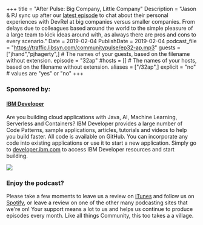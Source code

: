 +++
title = "After Pulse: Big Company, Little Company"
Description = "Jason & PJ sync up after our [latest episode](http://communitypulse.io/32-bigco-littleco/) to chat about their personal experiences with DevRel at big companies versus smaller companies. From delays due to colleagues based around the world to the simple pleasure of a large team to kick ideas around with, as always there are pros and cons to every scenario."
Date = 2019-02-04
PublishDate = 2019-02-04
podcast_file = "https://traffic.libsyn.com/communitypulse/ep32-ap.mp3"
guests = ["jhand","pjhagerty",] # The names of your guests, based on the filename without extension.
episode = "32ap"
#hosts = [] # The names of your hosts, based on the filename without extension.
aliases = ["/32ap",]
explicit = "no" # values are "yes" or "no"
+++
### Sponsored by:
#### **[IBM Developer](https://developer.ibm.com/)**

Are you building cloud applications with Java, AI, Machine Learning, Serverless and Containers? IBM Developer provides a large number of Code Patterns, sample applications, articles, tutorials and videos to help you build faster. All code is available on GitHub. You can incorporate any code into existing applications or use it to start a new application. Simply go to [developer.ibm.com](https://developer.ibm.com) to access IBM Developer resources and start building.

![](https://pbs.twimg.com/profile_images/1034839332605972480/9xT-TdbW_400x400.jpg)

### Enjoy the podcast?
Please take a few moments to leave us a review on [iTunes](https://itunes.apple.com/us/podcast/community-pulse/id1218368182?mt=2) and follow us on [Spotify](https://open.spotify.com/show/3I7g5WfMSgpWu38zZMjet?si=565TMb81SaWwrJYbAIeOxQ), or leave a review on one of the other many podcasting sites that we're on! Your support means a lot to us and helps us continue to produce episodes every month. Like all things Community, this too takes a a village.
